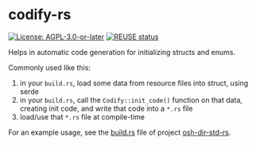 <!--
SPDX-FileCopyrightText: 2022 - 2023 Robin Vobruba <hoijui.quaero@gmail.com>

SPDX-License-Identifier: CC0-1.0
-->

# codify-rs

[![License: AGPL-3.0-or-later](
    https://img.shields.io/badge/License-AGPL%203.0+-blue.svg)](
    LICENSE.txt)
[![REUSE status](
    https://api.reuse.software/badge/github.com/hoijui/codify-rs)](
    https://api.reuse.software/info/github.com/hoijui/codify-rs)

Helps in automatic code generation for initializing structs and enums.

Commonly used like this:

1. in your `build.rs`, load some data from resource files into struct, using serde
2. in your `build.rs`, call the `Codify::init_code()` function on that data,
    creating init code, and write that code into a `*.rs` file
3. load/use that `*.rs` file at compile-time

For an example usage,
see the [build.rs](https://github.com/hoijui/osh-dir-std-rs/blob/master/build.rs)
file of project [osh-dir-std-rs](https://github.com/hoijui/osh-dir-std-rs/).
